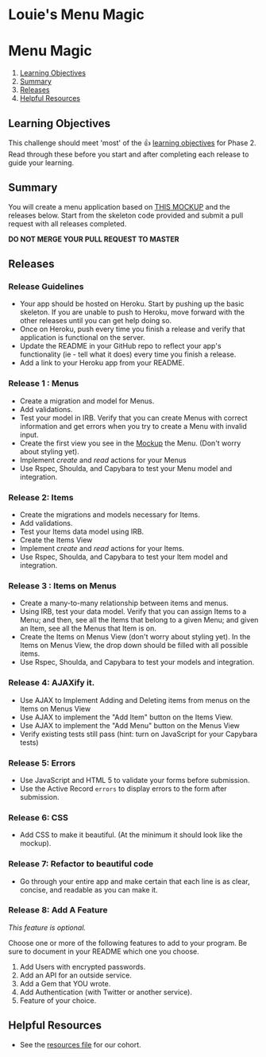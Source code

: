 # Louie's Menu Magic





# Menu Magic

1. [Learning Objectives](#learning-objectives)
1. [Summary](#summary)
1. [Releases](#releases)
1. [Helpful Resources](#helpful-resources)

## Learning Objectives
This challenge should meet 'most' of the :+1: [learning objectives](https://github.com/fox-squirrels-2013/phase-2-guide/blob/master/week-3/learning-objectives.md) for Phase 2.  Read through these before you start and after completing each release to guide your learning.

## Summary
You will create a menu application based on [THIS MOCKUP](menu.png) and the releases below. Start from the skeleton code provided and submit a pull request with all releases completed.

  **DO NOT MERGE YOUR PULL REQUEST TO MASTER**

## Releases

### Release Guidelines

* Your app should be hosted on Heroku. Start by pushing up the basic skeleton. If you are unable to push to Heroku, move forward with the other releases until you can get help doing so.
* Once on Heroku, push every time you finish a release and verify that application is functional on the server.
* Update the README in your GitHub repo to reflect your app's functionality (ie - tell what it does) every time you finish a release.
* Add a link to your Heroku app from your README.

### Release 1 : Menus
* Create a migration and model for Menus.
* Add validations.
* Test your model in IRB.  Verify that you can create Menus with correct information and get errors when you try to create a Menu with invalid input.
* Create the first view you see in the [Mockup](menu.png) the Menu. (Don't worry about styling yet).
* Implement _create_ and _read_ actions for your Menus
* Use Rspec, Shoulda, and Capybara to test your Menu model and integration.

### Release 2: Items

* Create the migrations and models necessary for Items.
* Add validations.
* Test your Items data model using IRB.
* Create the Items View
* Implement _create_ and _read_ actions for your Items.
* Use Rspec, Shoulda, and Capybara to test your Item model and integration.

### Release 3 : Items on Menus
* Create a many-to-many relationship between items and menus.
* Using IRB, test your data model.  Verify that you can assign Items to a Menu; and then, see all the Items that belong to a given Menu; and given an Item, see all the Menus that Item is on.
* Create the Items on Menus View (don't worry about styling yet).  In the Items on Menus View, the drop down should be filled with all possible items.
* Use Rspec, Shoulda, and Capybara to test your models and integration.

### Release 4: AJAXify it.
* Use AJAX to Implement Adding and Deleting items from menus on the Items on Menus View
* Use AJAX to implement the "Add Item" button on the Items View.
* Use AJAX to implement the "Add Menu" button on the Menus View
* Verify existing tests still pass (hint: turn on JavaScript for your Capybara tests)

### Release 5: Errors
* Use JavaScript and HTML 5 to validate your forms before submission.
* Use the Active Record `errors` to display errors to the form after submission.

### Release 6: CSS
* Add CSS to make it beautiful.  (At the minimum it should look like the mockup).

### Release 7: Refactor to beautiful code
* Go through your entire app and make certain that each line is as clear, concise, and readable as you can make it.

### Release 8: Add A Feature
_This feature is optional._

Choose one or more of the following features to add to your program.  Be sure to document in your README which one you choose.

1. Add Users with encrypted passwords.
1. Add an API for an outside service.
1. Add a Gem that YOU wrote.
1. Add Authentication (with Twitter or another service).
1. Feature of your choice.

## Helpful Resources
* See the [resources file](https://github.com/fox-squirrels-2013/phase-2-guide/blob/master/resources.md) for our cohort.